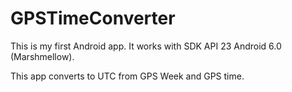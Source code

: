 # GPSTimeConverter

This is my first Android app. It works with SDK API 23 Android 6.0 (Marshmellow).

This app converts to UTC from GPS Week and GPS time. 
